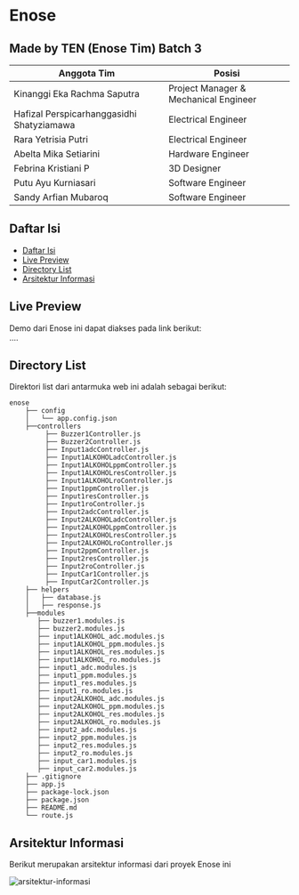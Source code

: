 # Enose

## Made by TEN (Enose Tim) Batch 3
| Anggota Tim | Posisi |
| ------ | ------ |
| Kinanggi Eka Rachma Saputra | Project Manager & Mechanical Engineer |
| Hafizal Perspicarhanggasidhi Shatyziamawa | Electrical Engineer |
| Rara Yetrisia Putri | Electrical Engineer |
| Abelta Mika Setiarini |  Hardware Engineer |
| Febrina Kristiani P | 3D Designer |
| Putu Ayu Kurniasari | Software Engineer |
| Sandy Arfian Mubaroq | Software Engineer |

## Daftar Isi
- [Daftar Isi](#daftar-isi)
- [Live Preview](#live-preview)
- [Directory List](#directory-list)
- [Arsitektur Informasi](#arsitektur-informasi)

## Live Preview
Demo dari Enose ini dapat diakses pada link berikut:<br />
....

## Directory List
Direktori list dari antarmuka web ini adalah sebagai berikut:
```
enose
    ├── config
    │   └── app.config.json
    ├──controllers
         ├── Buzzer1Controller.js
         ├── Buzzer2Controller.js
         ├── Input1adcController.js
         ├── Input1ALKOHOLadcController.js
         ├── Input1ALKOHOLppmController.js
         ├── Input1ALKOHOLresController.js
         ├── Input1ALKOHOLroController.js
         ├── Input1ppmController.js
         ├── Input1resController.js
         ├── Input1roController.js
         ├── Input2adcController.js
         ├── Input2ALKOHOLadcController.js
         ├── Input2ALKOHOLppmController.js
         ├── Input2ALKOHOLresController.js
         ├── Input2ALKOHOLroController.js
         ├── Input2ppmController.js
         ├── Input2resController.js
         ├── Input2roController.js
         ├── InputCar1Controller.js
         ├── InputCar2Controller.js
    ├── helpers
    │   ├── database.js
    │   ├── response.js
    ├──modules
       ├── buzzer1.modules.js
       ├── buzzer2.modules.js
       ├── input1ALKOHOL_adc.modules.js
       ├── input1ALKOHOL_ppm.modules.js
       ├── input1ALKOHOL_res.modules.js
       ├── input1ALKOHOL_ro.modules.js
       ├── input1_adc.modules.js
       ├── input1_ppm.modules.js
       ├── input1_res.modules.js
       ├── input1_ro.modules.js
       ├── input2ALKOHOL_adc.modules.js
       ├── input2ALKOHOL_ppm.modules.js
       ├── input2ALKOHOL_res.modules.js
       ├── input2ALKOHOL_ro.modules.js
       ├── input2_adc.modules.js
       ├── input2_ppm.modules.js
       ├── input2_res.modules.js
       ├── input2_ro.modules.js
       ├── input_car1.modules.js
       ├── input_car2.modules.js
    ├── .gitignore
    ├── app.js
    ├── package-lock.json
    ├── package.json
    ├── README.md
    └── route.js
```

## Arsitektur Informasi
Berikut merupakan arsitektur informasi dari proyek Enose ini

![arsitektur-informasi](https://i.postimg.cc/nz2gPG8w/Screenshot-2022-12-27-072856-2.png)
